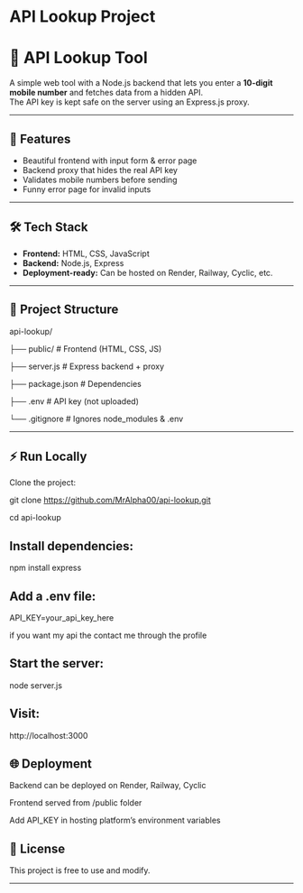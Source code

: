 ﻿# API Lookup Project

# 📱 API Lookup Tool

A simple web tool with a Node.js backend that lets you enter a **10-digit mobile number** and fetches data from a hidden API.  
The API key is kept safe on the server using an Express.js proxy.

---

## 🚀 Features
- Beautiful frontend with input form & error page
- Backend proxy that hides the real API key
- Validates mobile numbers before sending
- Funny error page for invalid inputs

---

## 🛠️ Tech Stack
- **Frontend:** HTML, CSS, JavaScript
- **Backend:** Node.js, Express
- **Deployment-ready:** Can be hosted on Render, Railway, Cyclic, etc.

---

## 📂 Project Structure
api-lookup/

├── public/ # Frontend (HTML, CSS, JS)

├── server.js # Express backend + proxy

├── package.json # Dependencies

├── .env # API key (not uploaded)

└── .gitignore # Ignores node_modules & .env


---

## ⚡ Run Locally
Clone the project:


git clone https://github.com/MrAlpha00/api-lookup.git

cd api-lookup


## Install dependencies:

npm install express 



## Add a .env file:

API_KEY=your_api_key_here

if you want my api the contact me through the profile 


## Start the server:
node server.js



## Visit:
http://localhost:3000





## 🌐 Deployment

Backend can be deployed on Render, Railway, Cyclic

Frontend served from /public folder

Add API_KEY in hosting platform’s environment variables


## 📝 License

This project is free to use and modify.

---
